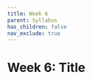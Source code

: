 ```yaml
---
title: Week 6
parent: Syllabus
has_children: false
nav_exclude: true
---
```


# Week 6: Title


<!-- ########################################################################### -->

<!-- ## Class - Monday, Oct. 4

<details closed markdown="block">
  <summary>Details</summary>

</details> -->

<!-- ########################################################################### -->

<!-- ########################################################################### -->

<!-- ## Class - Thursday, Oct. 7

<details closed markdown="block">
  <summary>Details</summary>

</details> -->

<!-- ########################################################################### -->

<!-- ########################################################################### -->

<!-- ## Recitation - Friday, Oct. 8

<details closed markdown="block">
  <summary>Details</summary>

</details> -->

<!-- ########################################################################### -->
